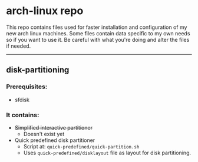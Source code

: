 # arch-linux repo

This repo contains files used for faster installation and configuration of my new arch linux machines.
Some files contain data specific to my own needs so if you want to use it. Be careful with what you're doing and alter the files if needed.

---

## disk-partitioning

### Prerequisites:

-   sfdisk

### It contains:

-   ~~Simplified interactive partitioner~~
    -   Doesn't exist yet
-   Quick predefined disk partitioner
    -   Script at: `quick-predefined/quick-partition.sh`
    -   Uses `quick-predefined/disklayout` file as layout for disk partitioning.
